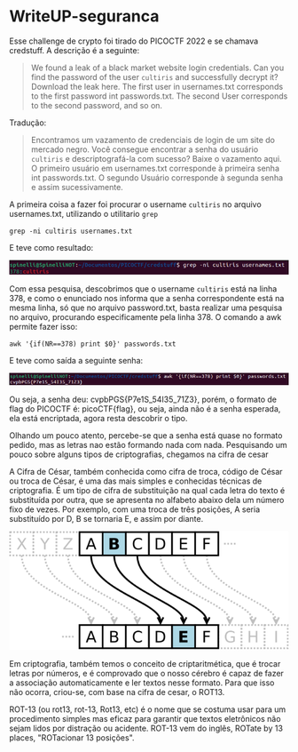 # WriteUP-seguranca
Esse challenge de crypto foi tirado do PICOCTF 2022 e se chamava credstuff.
A descrição é a seguinte:

>We found a leak of a black market website login credentials. Can you find the password of the user ``cultiris`` and successfully decrypt it?
Download the leak here.
The first user in usernames.txt corresponds to the first password int passwords.txt. The second User corresponds to the second password, and so on.

Tradução:
>Encontramos um vazamento de credenciais de login de um site do mercado negro. Você consegue encontrar a senha do usuário ``cultiris`` e descriptografá-la com sucesso?
Baixe o vazamento aqui.
O primeiro usuário em usernames.txt corresponde à primeira senha int passwords.txt. O segundo Usuário corresponde à segunda senha e assim sucessivamente.


A primeira coisa a fazer foi procurar o username ``cultiris`` no arquivo usernames.txt, utilizando o utilitario ```grep```
```shell
grep -ni cultiris usernames.txt
```
E teve como resultado:

<img src= "user.png">

Com essa pesquisa, descobrimos que o username ``cultiris`` está na linha 378, e como o enunciado nos informa que a senha correspondente está na mesma linha, só que no arquivo password.txt, basta realizar uma pesquisa no arquivo, procurando especificamente pela linha 378. O comando a awk permite fazer isso:

```shell
awk '{if(NR==378) print $0}' passwords.txt
```
E teve como saída a seguinte senha:

<img src = password.png>

Ou seja, a senha deu: cvpbPGS{P7e1S_54I35_71Z3}, porém, o formato de flag do PICOCTF é: picoCTF{flag}, ou seja, ainda não é a senha esperada, ela está encriptada, agora resta descobrir o tipo.

Olhando um pouco atento, percebe-se que a senha está quase no formato pedido, mas as letras nao estão formando nada com nada. Pesquisando um pouco sobre alguns tipos de criptografias, chegamos na cifra de cesar

A Cifra de César, também conhecida como cifra de troca, código de César ou troca de César, é uma das mais simples e conhecidas técnicas de criptografia. É um tipo de cifra de substituição na qual cada letra do texto é substituída por outra, que se apresenta no alfabeto abaixo dela um número fixo de vezes. Por exemplo, com uma troca de três posições, A seria substituído por D, B se tornaria E, e assim por diante.

<img src = cesar.png.png>

Em criptografia, também temos o conceito de criptaritmética, que é trocar letras por números, e é comprovado que o nosso cérebro é capaz de fazer a associação automaticamente e ler textos nesse formato. Para que isso não ocorra, criou-se, com base na cifra de cesar, o ROT13.

ROT-13 (ou rot13, rot-13, Rot13, etc) é o nome que se costuma usar para um procedimento simples mas eficaz para garantir que textos eletrônicos não sejam lidos por distração ou acidente. ROT-13 vem do inglês, ROTate by 13 places, "ROTacionar 13 posições".
